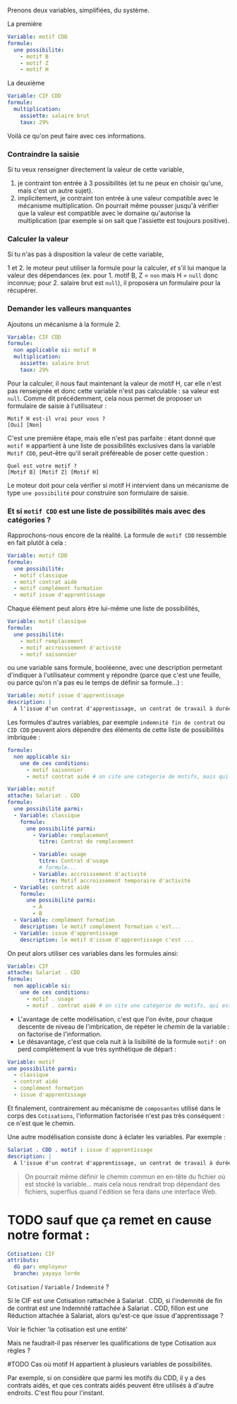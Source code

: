 Prenons deux variables, simplifiées, du système.

La première

```yaml
Variable: motif CDD
formule:
  une possibilité:
    - motif B
    - motif Z
    - motif H
```

La deuxième

```yaml
Variable: CIF CDD
formule:
  multiplication:
    assiette: salaire brut
    taux: 29%
```

Voilà ce qu'on peut faire avec ces informations.

### Contraindre la saisie

Si tu veux renseigner directement la valeur de cette variable,

1. je contraint ton entrée à 3 possibilités (et tu ne peux en choisir qu'une, mais c'est un autre sujet).
2. implicitement, je contraint ton entrée à une valeur compatible avec le mécanisme multiplication. On pourrait même pousser jusqu'à vérifier que la valeur est compatible avec le domaine qu'autorise la multiplication (par exemple si on sait que l'assiette est toujours positive).

### Calculer la valeur

Si tu n'as pas à disposition la valeur de cette variable,

1 et 2. le moteur peut utiliser la formule pour la calculer, _et_ s'il lui manque la valeur des dépendances (ex. pour 1. motif B, Z = `non` mais H = `null` donc inconnue; pour 2. salaire brut est `null`), il proposera un formulaire pour la récupérer.


### Demander les valleurs manquantes

Ajoutons un mécanisme à la formule 2.

```yaml
Variable: CIF CDD
formule:
  non applicable si: motif H
  multiplication:
    assiette: salaire brut
    taux: 29%
```

Pour la calculer, il nous faut maintenant la valeur de motif H, car elle n'est pas renseignée et donc cette variable n'est pas calculable : sa valeur est `null`. Comme dit précédemment, cela nous permet de proposer un formulaire de saisie à l'utilisateur :

```
Motif H est-il vrai pour vous ?
[Oui] [Non]
```

C'est une première étape, mais elle n'est pas parfaite : étant donné que `motif H` appartient à une liste de possibilités exclusives dans la variable `Motif CDD`, peut-être qu'il serait préféreable de poser cette question :


```
Quel est votre motif ?
[Motif B] [Motif Z] [Motif H]
```

Le moteur doit pour cela vérifier si motif H intervient dans un mécanisme de type `une possibilité` pour construire son formulaire de saisie.


### Et si `motif CDD` est une liste de possibilités mais avec des catégories ?

Rapprochons-nous encore de la réalité. La formule de `motif CDD` ressemble en fait plutôt à cela :

```yaml
Variable: motif CDD
formule:
  une possibilité:
  - motif classique
  - motif contrat aidé
  - motif complément formation
  - motif issue d'apprentissage
```

Chaque élément peut alors être lui-même une liste de possibilités,

```yaml
Variable: motif classique
formule:
  une possibilité:
    - motif remplacement
    - motif accroissement d'activité
    - motif saisonnier
```
ou une variable sans formule, booléenne, avec une description permetant d'indiquer à l'utilisateur comment y répondre (parce que c'est une feuille, ou parce qu'on n'a pas eu le temps de définir sa formule...) :

```yaml
Variable: motif issue d'apprentissage
description: |
  A l'issue d'un contrat d'apprentissage, un contrat de travail à durée déterminée peut être conclu lorsque l'apprenti doit satisfaire aux obligations du service national dans un délai de moins d'un an après l'expiration du contrat d'apprentissage.
```

Les formules d'autres variables, par exemple `indemnité fin de contrat` ou `CID CDD` peuvent alors dépendre des éléments de cette liste de possibilités imbriquée :

```yaml
formule:
  non applicable si:
    une de ces conditions:
      - motif saisonnier
      - motif contrat aidé # on cite une catégorie de motifs, mais qui est une variable intéressante en soi
```


```yaml
Variable: motif
attache: Salariat . CDD
formule:
  une possibilité parmi:
  - Variable: classique
    formule:
      une possibilité parmi:
        - Variable: remplacement
          titre: Contrat de remplacement

        - Variable: usage
          titre: Contrat d'usage
          # formule...
        - Variable: accroissement d'activité
          titre: Motif accroissement temporaire d'activité
  - Variable: contrat aidé
    formule:
      une possibilité parmi:
        - A
        - B
  - Variable: complément formation
    description: le motif complément formation c'est...
  - Variable: issue d'apprentissage
    description: le motif d'issue d'apprentissage c'est ...
```

On peut alors utiliser ces variables dans les formules ainsi:

```yaml
Variable: CIF
attache: Salariat . CDD
formule:
  non applicable si:
    une de ces conditions:
      - motif . usage
      - motif . contrat aidé # on cite une catégorie de motifs, qui est quand même une variable exploitable
```

- L'avantage de cette modélisation, c'est que l'on évite, pour chaque descente de niveau de l'imbrication, de répéter le _chemin_ de la variable : on factorise de l'information.
- Le désavantage, c'est que cela nuit à la lisibilité de la formule `motif` : on perd complètement la vue très synthétique de départ :

```yaml
Variable: motif
une possibilité parmi:
  - classique
  - contrat aidé
  - complément formation
  - issue d'apprentissage
```

Et finalement, contrairement au mécanisme de `composantes` utilisé dans le corps des `Cotisations`, l'information factorisée n'est pas très conséquent : ce n'est que le chemin.

Une autre modélisation consiste donc à éclater les variables. Par exemple :

```yaml
Salariat . CDD . motif : issue d'apprentissage
description: |
  A l'issue d'un contrat d'apprentissage, un contrat de travail à durée déterminée peut être conclu lorsque l'apprenti doit satisfaire aux obligations du service national dans un délai de moins d'un an après l'expiration du contrat d'apprentissage.
```

> On pourrait même définir le chemin commun en en-tête du fichier où est stocké la variable... mais cela nous rendrait trop dépendant des fichiers, superflus quand l'édition se fera dans une interface Web.


# TODO sauf que ça remet en cause notre format :

```yaml
Cotisation: CIF
attributs:
  dû par: employeur
  branche: yayaya lorde
```

`Cotisation` / `Variable` / `Indemnité` ?

Si le CIF est une Cotisation rattachée à Salariat . CDD,
si l'indemnité de fin de contrat est une Indemnité rattachée à Salariat . CDD,
fillon est une Réduction attachée à Salariat,
alors qu'est-ce que issue d'apprentissage ?


Voir le fichier 'la cotisation est une entité'

Mais ne faudrait-il pas réserver les qualifications de type Cotisation aux règles ?


#TODO Cas où motif H appartient à plusieurs variables de possibilités.

Par exemple, si on considère que parmi les motifs du CDD, il y a des contrats aidés, et que ces contrats aidés peuvent être utilisés à d'autre endroits. C'est flou pour l'instant.
